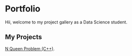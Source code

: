 # Portfolio

Hii, welcome to my project gallery as a Data Science student. 

## My Projects
[N Queen Problem (C++)](https://github.com/carrotpie25/NQueen-Problem/blob/main/README.md).


